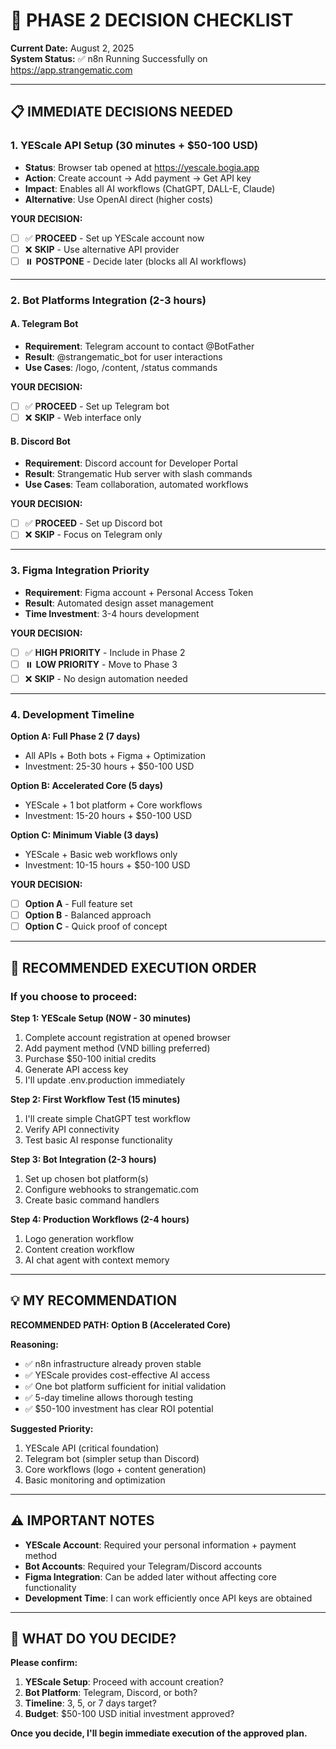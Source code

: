 # 🎯 PHASE 2 DECISION CHECKLIST

**Current Date:** August 2, 2025  
**System Status:** ✅ n8n Running Successfully on https://app.strangematic.com

---

## 📋 IMMEDIATE DECISIONS NEEDED

### **1. YEScale API Setup (30 minutes + $50-100 USD)**
- **Status**: Browser tab opened at https://yescale.bogia.app
- **Action**: Create account → Add payment → Get API key
- **Impact**: Enables all AI workflows (ChatGPT, DALL-E, Claude)
- **Alternative**: Use OpenAI direct (higher costs)

**YOUR DECISION:**
- [ ] ✅ **PROCEED** - Set up YEScale account now
- [ ] ❌ **SKIP** - Use alternative API provider
- [ ] ⏸️ **POSTPONE** - Decide later (blocks all AI workflows)

---

### **2. Bot Platforms Integration (2-3 hours)**

#### **A. Telegram Bot**
- **Requirement**: Telegram account to contact @BotFather
- **Result**: @strangematic_bot for user interactions
- **Use Cases**: /logo, /content, /status commands

**YOUR DECISION:**
- [ ] ✅ **PROCEED** - Set up Telegram bot
- [ ] ❌ **SKIP** - Web interface only

#### **B. Discord Bot**  
- **Requirement**: Discord account for Developer Portal
- **Result**: Strangematic Hub server with slash commands
- **Use Cases**: Team collaboration, automated workflows

**YOUR DECISION:**
- [ ] ✅ **PROCEED** - Set up Discord bot
- [ ] ❌ **SKIP** - Focus on Telegram only

---

### **3. Figma Integration Priority**
- **Requirement**: Figma account + Personal Access Token
- **Result**: Automated design asset management
- **Time Investment**: 3-4 hours development

**YOUR DECISION:**
- [ ] ✅ **HIGH PRIORITY** - Include in Phase 2
- [ ] ⏸️ **LOW PRIORITY** - Move to Phase 3
- [ ] ❌ **SKIP** - No design automation needed

---

### **4. Development Timeline**

**Option A: Full Phase 2 (7 days)**
- All APIs + Both bots + Figma + Optimization
- Investment: 25-30 hours + $50-100 USD

**Option B: Accelerated Core (5 days)**  
- YEScale + 1 bot platform + Core workflows
- Investment: 15-20 hours + $50-100 USD

**Option C: Minimum Viable (3 days)**
- YEScale + Basic web workflows only
- Investment: 10-15 hours + $50-100 USD

**YOUR DECISION:**
- [ ] **Option A** - Full feature set
- [ ] **Option B** - Balanced approach  
- [ ] **Option C** - Quick proof of concept

---

## 🚀 RECOMMENDED EXECUTION ORDER

### **If you choose to proceed:**

**Step 1: YEScale Setup (NOW - 30 minutes)**
1. Complete account registration at opened browser
2. Add payment method (VND billing preferred)
3. Purchase $50-100 initial credits
4. Generate API access key
5. I'll update .env.production immediately

**Step 2: First Workflow Test (15 minutes)**
1. I'll create simple ChatGPT test workflow
2. Verify API connectivity
3. Test basic AI response functionality

**Step 3: Bot Integration (2-3 hours)**
1. Set up chosen bot platform(s)
2. Configure webhooks to strangematic.com
3. Create basic command handlers

**Step 4: Production Workflows (2-4 hours)**
1. Logo generation workflow
2. Content creation workflow  
3. AI chat agent with context memory

---

## 💡 MY RECOMMENDATION

**RECOMMENDED PATH: Option B (Accelerated Core)**

**Reasoning:**
- ✅ n8n infrastructure already proven stable
- ✅ YEScale provides cost-effective AI access
- ✅ One bot platform sufficient for initial validation
- ✅ 5-day timeline allows thorough testing
- ✅ $50-100 investment has clear ROI potential

**Suggested Priority:**
1. YEScale API (critical foundation)
2. Telegram bot (simpler setup than Discord)
3. Core workflows (logo + content generation)
4. Basic monitoring and optimization

---

## ⚠️ IMPORTANT NOTES

- **YEScale Account**: Required your personal information + payment method
- **Bot Accounts**: Required your Telegram/Discord accounts
- **Figma Integration**: Can be added later without affecting core functionality
- **Development Time**: I can work efficiently once API keys are obtained

---

## 🤔 WHAT DO YOU DECIDE?

**Please confirm:**
1. **YEScale Setup**: Proceed with account creation?
2. **Bot Platform**: Telegram, Discord, or both?
3. **Timeline**: 3, 5, or 7 days target?
4. **Budget**: $50-100 USD initial investment approved?

**Once you decide, I'll begin immediate execution of the approved plan.**
